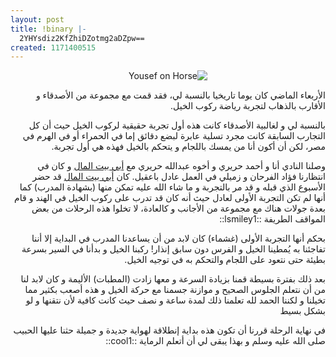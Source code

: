 ```yaml
---
layout: post
title: !binary |-
  2YHYsdiz2KfZhiDZotmg2aDZpw==
created: 1171400515
---
```

<p align="center" dir="rtl"><img src="http://yousef.raffah.com/drupalfiles/images/DSC_9753.jpg" alt="Yousef on Horse" /></p>
<p dir="rtl">الأربعاء الماضي كان يوما تاريخيا بالنسبة لي، فقد قمت مع مجموعة من الأصدقاء و الأقارب بالذهاب لتجربة رياضة ركوب الخيل.</p>
<p dir="rtl">بالنسبة لي و لغالبية الأصدقاء كانت هذه أول تجربة حقيقية لركوب الخيل حيث أن كل التجارب السابقة كانت مجرد تسلية عابرة لبضع دقائق إما في الحمراء أو في الهرم في مصر، لكن أن أكون أنا من يمسك باللجام و يتحكم بالخيل فهذه هي أول تجربة.</p>
<p dir="rtl">وصلنا النادي أنا و أحمد حريري و أخوه عبدالله حريري مع <a href="http://obey.baitalmal.com">أبي بيت المال</a> و كان في انتظارنا فؤاد الفرحان و زميلي في العمل عادل باعقيل. كان <a href="http://obey.baitalmal.com">أبي بيت المال</a> قد حضر الأسبوع الذي قبله و قد مر بالتجربة و ما شاء الله عليه تمكن منها (بشهادة المدرب) كما أنها لم تكن التجربة الأولى لعادل حيث أنه كان قد تدرب على ركوب الخيل في الهند و قام بعدة جولات هناك مع مجموعة من الأجانب و كالعادة، لا تخلوا هذه الرحلات من بعض المواقف الطريفة  ::lsmiley1::</p>
<p dir="rtl">بحكم أنها التجربة الأولى (غشماء) كان لابد من أن يساعدنا المدرب في البداية إلا أننا تفاجئنا به يُمطينا الخيل و الفرس دون سابق إنذار! ركبنا الخيل و بدأنا في السير بسرعة بطيئة حتى نتعود على اللجام والتحكم به في توجيه الخيل.</p>
<p dir="rtl">بعد ذلك بفترة بسيطة قمنا بزيادة السرعة و معها زادت (المطبات) الأليمة و كان لابد لنا من أن نتعلم الجلوس الصحيح و موازنة جسمنا مع حركة الخيل و هذه أصعب بكثير مما تخيلنا و لكننا الحمد لله تعلمنا ذلك لمدة ساعة و نصف حيث كانت كافية لأن نتقنها و لو بشكل بسيط</p>
<p dir="rtl">في نهاية الرحلة قررنا أن تكون هذه بداية إنطلاقة لهواية جديدة و جميلة حثنا عليها الحبيب صلى الله عليه وسلم و بهذا يبقى لي أن أتعلم الرماية  ::cool1::</p>
